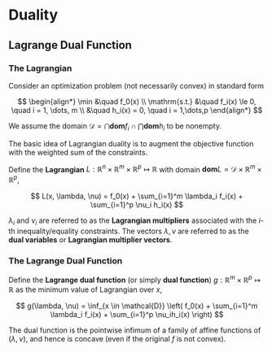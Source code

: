 # Duality

## Lagrange Dual Function

### The Lagrangian

Consider an optimization problem (not necessarily convex) in standard form

$$ \begin{align*}
    \min &\quad f_0(x) \\
    \mathrm{s.t.} &\quad f_i(x) \le 0, \quad i = 1, \dots, m \\
    &\quad h_i(x) = 0, \quad i = 1,\dots,p
\end{align*} $$

We assume the domain $\mathcal{D} = \bigcap \mathbf{dom} f_i \cap \bigcap \mathbf{dom} h_i$ to be nonempty.

The basic idea of Lagrangian duality is to augment the objective function with the weighted sum of the constraints.

Define the **Lagrangian** $L: \mathbb{R}^{n} \times \mathbb{R}^{m} \times \mathbb{R}^{p} \mapsto \mathbb{R}$ with domain $\mathbf{dom} L = \mathcal{D} \times \mathbb{R}^{m} \times \mathbb{R}^{p}$,

$$ L(x, \lambda, \nu) = f_0(x) + \sum_{i=1}^m \lambda_i f_i(x) + \sum_{i=1}^p \nu_i h_i(x) $$

$\lambda_i$ and $\nu_i$ are referred to as the **Lagrangian multipliers** associated with the $i$-th inequality/equality constraints. The vectors $\lambda, \nu$ are referred to as the **dual variables** or **Lagrangian multiplier vectors**.

### The Lagrange Dual Function

Define the **Lagrange dual function** (or simply **dual function**) $g: \mathbb{R}^{m} \times \mathbb{R}^{p} \mapsto \mathbb{R}$ as the minimum value of Lagrangian over $x$,

$$ g(\lambda, \nu) = \inf_{x \in \mathcal{D}} \left( f_0(x) + \sum_{i=1}^m \lambda_i f_i(x) + \sum_{i=1}^p \nu_ih_i(x) \right) $$

The dual function is the pointwise infimum of a family of affine functions of $(\lambda, \nu)$, and hence is concave (even if the original $f$ is not convex).
